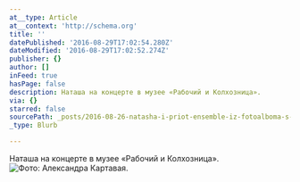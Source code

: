 ```yaml
---
at__type: Article
at__context: 'http://schema.org'
title: ''
datePublished: '2016-08-29T17:02:54.280Z'
dateModified: '2016-08-29T17:02:52.274Z'
publisher: {}
author: []
inFeed: true
hasPage: false
description: Наташа на концерте в музее «Рабочий и Колхозница».
via: {}
starred: false
sourcePath: _posts/2016-08-26-natasha-i-priot-ensemble-iz-fotoalboma-s-koncerta-v-muzee.md
_type: Blurb

---
```

Наташа на концерте в музее «Рабочий и Колхозница».
![Фото: Александра Картавая. ](https://the-grid-user-content.s3-us-west-2.amazonaws.com/16300fa7-fd3a-4b57-87e9-4f5d2cf454f6.jpg)